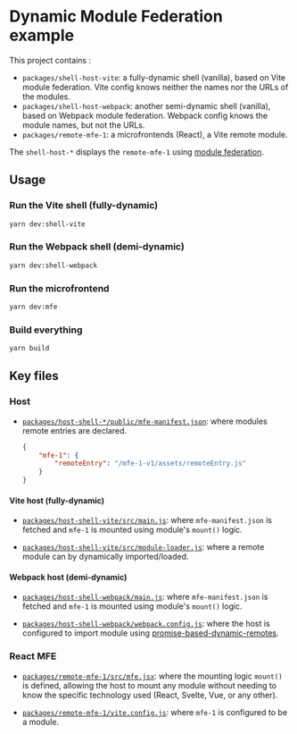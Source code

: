 # Dynamic Module Federation example

This project contains :
- `packages/shell-host-vite`: a fully-dynamic shell (vanilla), based on Vite module federation. Vite config knows neither the names nor the URLs of the modules.
- `packages/shell-host-webpack`: another semi-dynamic shell (vanilla), based on Webpack module federation. Webpack config knows the module names, but not the URLs.
- `packages/remote-mfe-1`: a microfrontends (React), a Vite remote module.

The `shell-host-*` displays the `remote-mfe-1` using [module federation](https://webpack.js.org/concepts/module-federation/).

## Usage

### Run the Vite shell (fully-dynamic)
```bash
yarn dev:shell-vite
```

### Run the Webpack shell (demi-dynamic)
```bash
yarn dev:shell-webpack
```

### Run the microfrontend
```bash
yarn dev:mfe
```

### Build everything
```bash
yarn build
```

## Key files

### Host
- [`packages/host-shell-*/public/mfe-manifest.json`](./packages/host-shell-webpack/public/mfe-manifest.json): where modules remote entries are declared.
    ```json
    {
        "mfe-1": {
            "remoteEntry": "/mfe-1-v1/assets/remoteEntry.js"
        }
    }
    ```

#### Vite host (fully-dynamic)

- [`packages/host-shell-vite/src/main.js`](./packages/host-shell-vite/src/main.js): where `mfe-manifest.json` is fetched and `mfe-1` is mounted using module's `mount()` logic.

- [`packages/host-shell-vite/src/module-loader.js`](./packages/host-shell-vite/src/module-loader.js): where a remote module can by dynamically imported/loaded.


#### Webpack host (demi-dynamic)

- [`packages/host-shell-webpack/main.js`](./packages/host-shell-webpack/main.js): where `mfe-manifest.json` is fetched and `mfe-1` is mounted using module's `mount()` logic.

- [`packages/host-shell-webpack/webpack.config.js`](./packages/host-shell-webpack/webpack.config.js): where the host is configured to import module using [promise-based-dynamic-remotes](https://webpack.js.org/concepts/module-federation/#promise-based-dynamic-remotes).


### React MFE

- [`packages/remote-mfe-1/src/mfe.jsx`](./packages/remote-mfe-1/src/mfe.jsx): where the mounting logic `mount()` is defined, allowing the host to mount any module without needing to know the specific technology used (React, Svelte, Vue, or any other).

- [`packages/remote-mfe-1/vite.config.js`](./ackages/remote-mfe-1/vite.config.js): where `mfe-1` is configured to be a module.
